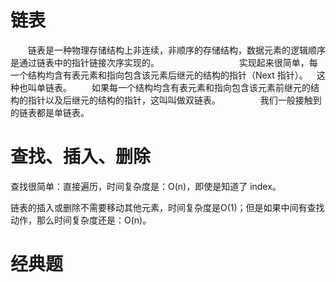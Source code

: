 # 链表
  链表是一种物理存储结构上非连续，非顺序的存储结构，数据元素的逻辑顺序是通过链表中的指针链接次序实现的。
  
  
  
  实现起来很简单，每一个结构均含有表元素和指向包含该元素后继元的结构的指针（Next 指针）。 这种也叫单链表。
  如果每一个结构均含有表元素和指向包含该元素前继元的结构的指针以及后继元的结构的指针，这叫叫做双链表。
  
  我们一般接触到的链表都是单链表。
  
  
 
# 查找、插入、删除

查找很简单：直接遍历，时间复杂度是：O(n)，即使是知道了 index。

链表的插入或删除不需要移动其他元素，时间复杂度是O(1)；但是如果中间有查找动作，那么时间复杂度还是：O(n)。

# 经典题

## 
